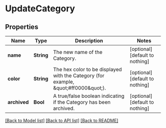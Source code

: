 # UpdateCategory


## Properties
Name | Type | Description | Notes
------------ | ------------- | ------------- | -------------
**name** | **String** | The new name of the Category. | [optional] [default to nothing]
**color** | **String** | The hex color to be displayed with the Category (for example, \&quot;#ff0000\&quot;). | [optional] [default to nothing]
**archived** | **Bool** | A true/false boolean indicating if the Category has been archived. | [optional] [default to nothing]


[[Back to Model list]](../README.md#models) [[Back to API list]](../README.md#api-endpoints) [[Back to README]](../README.md)


